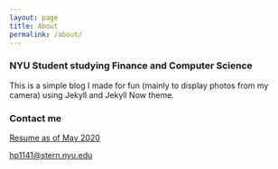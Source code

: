 ```yaml
---
layout: page
title: About
permalink: /about/
---
```


### NYU Student studying Finance and Computer Science

This is a simple blog I made for fun (mainly to display photos from my camera) using Jekyll and Jekyll Now theme.

### Contact me

[Resume as of May 2020]({{site.baseurl}}/assets/andrewhwanpark_resume.pdf)

[hp1141@stern.nyu.edu](mailto:hp1141@stern.nyu.edu)
